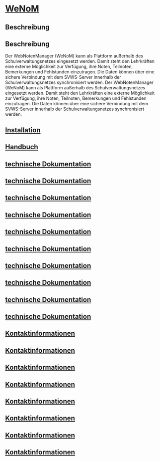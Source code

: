 # [WeNoM](https://github.com/SVWS-NRW/SVWS-WebNotenManager/)
## Beschreibung
## Beschreibung

Der WebNotenManager (WeNoM) kann als Plattform außerhalb des Schulverwaltungsnetzes eingesetzt werden. Damit steht den Lehrkräften eine externe Möglichkeit zur Verfügung, ihre Noten, Teilnoten, Bemerkungen und Fehlstunden einzutragen. Die Daten können über eine sichere Verbindung mit dem SVWS-Server innerhalb der Schulverwaltungsnetzes synchronisiert werden.
Der WebNotenManager (WeNoM) kann als Plattform außerhalb des Schulverwaltungsnetzes eingesetzt werden. Damit steht den Lehrkräften eine externe Möglichkeit zur Verfügung, ihre Noten, Teilnoten, Bemerkungen und Fehlstunden einzutragen. Die Daten können über eine sichere Verbindung mit dem SVWS-Server innerhalb der Schulverwaltungsnetzes synchronisiert werden.

## [Installation](./documentation/Installation/)

## [Handbuch](./documentation/Handbuch)

## [technische Dokumentation](./documentation/Development)
## [technische Dokumentation](./documentation/Development)
## [technische Dokumentation](./documentation/Development)
## [technische Dokumentation](./documentation/Development)
## [technische Dokumentation](./documentation/Development)
## [technische Dokumentation](./documentation/Development)
## [technische Dokumentation](./documentation/Development)
## [technische Dokumentation](./documentation/Development)
## [technische Dokumentation](./documentation/Development)
## [technische Dokumentation](./documentation/Development)



## [Kontaktinformationen](https://doku.svws-nrw.de/Teamarbeit/)
## [Kontaktinformationen](https://doku.svws-nrw.de/Teamarbeit/)
## [Kontaktinformationen](https://doku.svws-nrw.de/Teamarbeit/)
## [Kontaktinformationen](https://doku.svws-nrw.de/Teamarbeit/)
## [Kontaktinformationen](https://doku.svws-nrw.de/Teamarbeit/)
## [Kontaktinformationen](https://doku.svws-nrw.de/Teamarbeit/)
## [Kontaktinformationen](https://doku.svws-nrw.de/Teamarbeit/)
## [Kontaktinformationen](https://doku.svws-nrw.de/Teamarbeit/)
